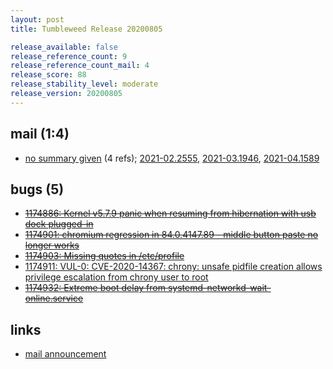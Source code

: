 ```yaml
---
layout: post
title: Tumbleweed Release 20200805

release_available: false
release_reference_count: 9
release_reference_count_mail: 4
release_score: 88
release_stability_level: moderate
release_version: 20200805
---
```


## mail (1:4)

- [no summary given](https://github.com/boombatower/tumbleweed-review/issues/10) (4 refs); [2021-02.2555](https://github.com/boombatower/tumbleweed-review/issues/10), [2021-03.1946](https://github.com/boombatower/tumbleweed-review/issues/10), [2021-04.1589](https://github.com/boombatower/tumbleweed-review/issues/10)

## bugs (5)

<!--more-->

- ~~[1174886: Kernel v5.7.9 panic when resuming from hibernation with usb dock plugged-in](https://bugzilla.opensuse.org/show_bug.cgi?id=1174886)~~
- ~~[1174901: chromium regression in 84.0.4147.89 - middle button paste no longer works](https://bugzilla.opensuse.org/show_bug.cgi?id=1174901)~~
- ~~[1174903: Missing quotes in /etc/profile](https://bugzilla.opensuse.org/show_bug.cgi?id=1174903)~~
- [1174911: VUL-0: CVE-2020-14367: chrony: unsafe pidfile creation allows privilege escalation from chrony user to root](https://bugzilla.opensuse.org/show_bug.cgi?id=1174911)
- ~~[1174932: Extreme boot delay from systemd-networkd-wait-online.service](https://bugzilla.opensuse.org/show_bug.cgi?id=1174932)~~



## links

- [mail announcement](https://github.com/boombatower/tumbleweed-review/issues/10)
